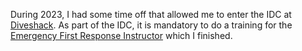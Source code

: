During 2023, I had some time off that allowed me to enter the IDC at [Diveshack](https://www.divemalta.com). As part of the IDC, it is mandatory to do a training for the [Emergency First Response Instructor](https://achievements.padi.com/a42e1941-8c11-4a34-acc1-2839d65a9af3) which I finished.
